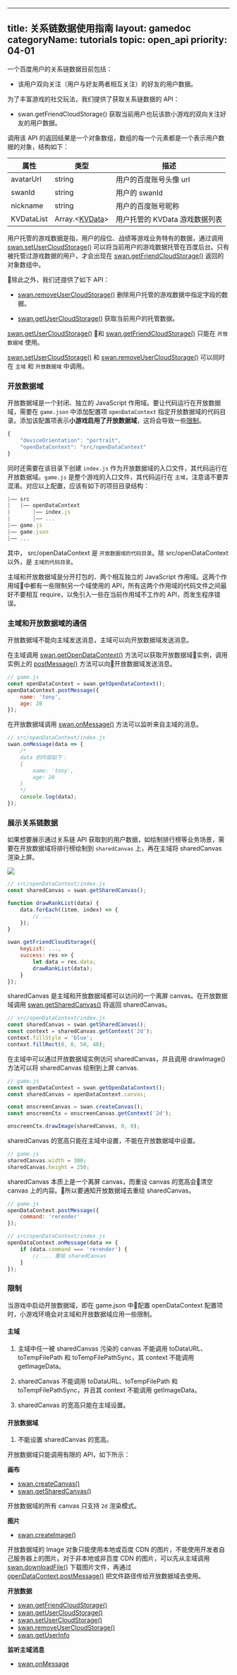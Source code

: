 
---
title: 关系链数据使用指南
layout: gamedoc
categoryName: tutorials
topic: open_api
priority: 04-01
---

一个百度用户的关系链数据目前包括：

+ 该用户双向关注（用户与好友两者相互关注）的好友的用户数据。

为了丰富游戏的社交玩法，我们提供了获取关系链数据的 API：

+ swan.getFriendCloudStorage() 获取当前用户也玩该款小游戏的双向关注好友的用户数据。

调用该 API 的返回结果是一个对象数组，数组的每一个元素都是一个表示用户数据的对象，结构如下：

|属性|类型|描述|
|-|-|-|
|avatarUrl|string|用户的百度账号头像 url|
|swanId|string|用户的 swanId|
|nickname|string|用户的百度账号昵称|
|KVDataList|Array.<[KVData](/game/api/openApi/openData/#KVData)\>|用户托管的 KVData 游戏数据列表|

用户托管的游戏数据是指，用户的段位、战绩等游戏业务特有的数据，通过调用 [swan.setUserCloudStorage()](/game/api/openApi/openData/#swan-setUserCloudStorage) 可以将当前用户的游戏数据托管在百度后台。只有被托管过游戏数据的用户，才会出现在 [swan.getFriendCloudStorage()](/game/api/openApi/openData/#swan-getFriendCloudStorage) 返回的对象数组中。

除此之外，我们还提供了如下 API：

+ [swan.removeUserCloudStorage()](/game/api/openApi/openData/#swan-removeUserCloudStorage) 删除用户托管的游戏数据中指定字段的数据。

+ [swan.getUserCloudStorage()](/game/api/openApi/openData/#swan-getUserCloudStorage) 获取当前用户的托管数据。

[swan.getUserCloudStorage()](/game/api/openApi/openData/#swan-getUserCloudStorage) 和 [swan.getFriendCloudStorage()](/game/api/openApi/openData/#swan-getFriendCloudStorage) 只能在 `开放数据域` 使用。

[swan.setUserCloudStorage()](/game/api/openApi/openData/#swan-setUserCloudStorage) 和 [swan.removeUserCloudStorage()](/game/api/openApi/openData/#swan-removeUserCloudStorage) 可以同时在 `主域` 和 `开放数据域` 中调用。

### 开放数据域

开放数据域是一个封闭、独立的 JavaScript 作用域。要让代码运行在开放数据域，需要在 `game.json` 中添加配置项 `openDataContext` 指定开放数据域的代码目录。添加该配置项表示**小游戏启用了开放数据域**，这将会导致一些[限制](#限制)。

```js
{
    "deviceOrientation": "portrait",
    "openDataContext": "src/openDataContext"
}
```

同时还需要在该目录下创建 `index.js` 作为开放数据域的入口文件，其代码运行在开放数据域。`game.js` 是整个游戏的入口文件，其代码运行在 `主域`，注意请不要弄混淆。对应以上配置，应该有如下的项目目录结构：

```js
|—— src
|   |—— openDataContext
|       |—— index.js
|       |—— ...
|—— game.js
|—— game.json
|—— ...
```

其中， src/openDataContext 是 `开放数据域的代码目录`。除 src/openDataContext 以外，是 `主域的代码目录`。

主域和开放数据域是分开打包的、两个相互独立的 JavaScript 作用域。这两个作用域中都有一些限制另一个域使用的 API，所有这两个作用域的代码文件之间最好不要相互 require，以免引入一些在当前作用域不工作的 API，而发生程序错误。

### 主域和开放数据域的通信

开放数据域不能向主域发送消息，主域可以向开放数据域发送消息。

在主域调用 [swan.getOpenDataContext()](/game/api/openApi/openDataContext/#swan-getOpenDataContext) 方法可以获取开放数据域实例，调用实例上的 [postMessage()](/game/api/openApi/openDataContext/#openDataContext-postMessage) 方法可以向开放数据域发送消息。

```js
// game.js
const openDataContext = swan.getOpenDataContext();
openDataContext.postMessage({
    name: 'tony',
    age: 28
});
```

在开放数据域调用 [swan.onMessage()](/game/api/openApi/openDataContext/#swan-onMessage) 方法可以监听来自主域的消息。

```js
// src/openDataContext/index.js
swan.onMessage(data => {
    /*
    data 的内容如下：
    {
        name: 'tony',
        age: 28
    }
    */
    console.log(data);
});
```

### 展示关系链数据

如果想要展示通过关系链 API 获取到的用户数据，如绘制排行榜等业务场景，需要在开放数据域将排行榜绘制到 `sharedCanvas` 上，再在主域将 sharedCanvas 渲染上屏。

![](/img/game/tutorials/open-api.png)

```js
// src/openDataContext/index.js
const sharedCanvas = swan.getSharedCanvas();

function drawRankList(data) {
    data.forEach((item, index) => {
        // ...
    });
}

swan.getFriendCloudStorage({
    keyList: ...,
    success: res => {
        let data = res.data;
        drawRankList(data);
    }
});
```

sharedCanvas 是主域和开放数据域都可以访问的一个离屏 canvas。在开放数据域调用 [swan.getSharedCanvas()](/game/api/openApi/openData/#swan-getSharedCanvas) 将返回 sharedCanvas。

```js
// src/openDataContext/index.js
const sharedCanvas = swan.getSharedCanvas();
const context = sharedCanvas.getContext('2d');
context.fillStyle = 'blue';
context.fillRect(0, 0, 50, 40);
```

在主域中可以通过开放数据域实例访问 sharedCanvas，并且调用 drawImage() 方法可以将 sharedCanvas 绘制到上屏 canvas.

```js
// game.js
const openDataContext = swan.getOpenDataContext();
const sharedCanvas = openDataContext.canvas;

const onscreenCanvas = swan.createCanvas();
const onscreenCtx = onscreenCanvas.getContext('2d');

onscreenCtx.drawImage(sharedCanvas, 0, 0);
```

sharedCanvas 的宽高只能在主域中设置，不能在开放数据域中设置。

```js
// game.js
sharedCanvas.width = 300;
sharedCanvas.height = 250;
```

sharedCanvas 本质上是一个离屏 canvas，而重设 canvas 的宽高会清空 canvas 上的内容。所以要通知开放数据域去重绘 sharedCanvas。

```js
// game.js
openDataContext.postMessage({
    command: 'rerender'
});
```

```js
// src/openDataContext/index.js
openDataContext.onMessage(data => {
    if (data.command === 'rerender') {
        // ... 重绘 sharedCanvas
    }
});
```

### 限制

当游戏中启动开放数据域，即在 game.json 中配置 openDataContext 配置项时，小游戏环境会对主域和开放数据域应用一些限制。

#### 主域

1. 主域中任一被 sharedCanvas 污染的 canvas 不能调用 toDataURL、toTempFilePath 和 toTempFilePathSync，其 context 不能调用 getImageData。

2. sharedCanvas 不能调用 toDataURL、toTempFilePath 和 toTempFilePathSync，并且其 context 不能调用 getImageData。

3. sharedCanvas 的宽高只能在主域设置。

#### 开放数据域

1. 不能设置 sharedCanvas 的宽高。

开放数据域只能调用有限的 API，如下所示：

<!-- **帧率**

+ [requestAnimationFrame()](/game/api/render/framerate/#requestAnimationFrame)
+ [cancelAnimationFrame()](/game/api/render/framerate/#cancelAnimationFrame) -->

<!-- **Timer**

+ [setTimeout()](/game/api/system/timeout/#setTimeout)
+ [clearTimeout()](/game/api/system/timeout/#clearTimeout)
+ [setInterval()](/game/api/system/timeout/#setInterval)
+ [clearInterval()](/game/api/system/timeout/#clearInterval) -->

<!-- **触摸事件**

+ [swan.onTouchStart()](/game/api/system/touchEvents/#swan-onTouchStart)
+ [swan.onTouchMove()](/game/api/system/touchEvents/#swan-onTouchMove)
+ [swan.onTouchEnd()](/game/api/system/touchEvents/#swan-onTouchEnd)
+ [swan.onTouchCancel()](/game/api/system/touchEvents/#swan-onTouchCancel)
+ [swan.offTouchStart()](/game/api/system/touchEvents/#swan-offTouchStart)
+ [swan.offTouchMove()](/game/api/system/touchEvents/#swan-offTouchMove)
+ [swan.offTouchEnd()](/game/api/system/touchEvents/#swan-offTouchEnd)
+ [swan.offTouchCancel()](/game/api/system/touchEvents/#swan-offTouchCancel) -->

**画布**

+ [swan.createCanvas()](/game/api/render/Canvas/#canvas-createCanvas)
+ [swan.getSharedCanvas()](/game/api/openApi/openData/#swan-getSharedCanvas)

开放数据域的所有 canvas 只支持 `2d` 渲染模式。

**图片**

+ [swan.createImage()](/game/api/render/image/#swan-createImage)

开放数据域的 Image 对象只能使用本地或百度 CDN 的图片，不能使用开发者自己服务器上的图片。对于非本地或非百度 CDN 的图片，可以先从主域调用 [swan.downloadFile()](/game/api/net/downloadFile/#swan-downloadFile) 下载图片文件，再通过 [openDataContext.postMessage()](/game/api/openApi/openDataContext/#openDataContext-postMessage) 把文件路径传给开放数据域去使用。

**开放数据**

+ [swan.getFriendCloudStorage()](/game/api/openApi/openData/#swan-getFriendCloudStorage)
+ [swan.getUserCloudStorage()](/game/api/openApi/openData/#swan-getUserCloudStorage)
+ [swan.setUserCloudStorage()](/game/api/openApi/openData/#swan-setUserCloudStorage)
+ [swan.removeUserCloudStorage()](/game/api/openApi/openData/#swan-removeUserCloudStorage)
+ [swan.getUserInfo](/game/api/openApi/openData/#swan-getUserInfo)

**监听主域消息**

+ [swan.onMessage](/game/api/openApi/openDataContext/#swan-onMessage)

